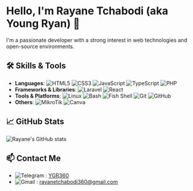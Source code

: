 # Hello, I'm Rayane Tchabodi (aka Young Ryan) 👋

I'm a passionate developer with a strong interest in web technologies and open-source environments.

## 🛠️ Skills & Tools

- **Languages**: ![HTML5](https://img.shields.io/badge/-HTML5-E34F26?logo=html5&logoColor=white) ![CSS3](https://img.shields.io/badge/-CSS3-1572B6?logo=css3&logoColor=white) ![JavaScript](https://img.shields.io/badge/-JavaScript-F7DF1E?logo=javascript&logoColor=black) ![TypeScript](https://img.shields.io/badge/-TypeScript-3178C6?logo=typescript&logoColor=white) ![PHP](https://img.shields.io/badge/-PHP-4F5B93?logo=php&logoColor=white)
- **Frameworks & Libraries**: ![Laravel](https://img.shields.io/badge/-Laravel-FF2D20?logo=laravel&logoColor=white) ![React](https://img.shields.io/badge/-React-61DAFB?logo=react&logoColor=black)
- **Tools & Platforms**: ![Linux](https://img.shields.io/badge/-Linux-FCC624?logo=linux&logoColor=black) ![Bash](https://img.shields.io/badge/-Bash-3C4549?logo=gnu-bash&logoColor=white) ![Fish Shell](https://img.shields.io/badge/-Fish_Shell-0C0F0F?logo=fish-shell&logoColor=34C534) ![Git](https://img.shields.io/badge/-Git-F05032?logo=git&logoColor=white) ![GitHub](https://img.shields.io/badge/-GitHub-181717?logo=github&logoColor=white)
- **Others**: ![MikroTik](https://img.shields.io/badge/-Mikrotik-293239?logo=mikrotik&logoColor=white) ![Canva](https://img.shields.io/badge/-Canva-white?logo=canva&logoColor=00C4CC)

## 📈 GitHub Stats

![Rayane's GitHub stats](https://github-readme-stats.vercel.app/api?username=Ygryan360&show_icons=true&theme=holi)

## 📫 Contact Me

- ![Telegram](https://img.shields.io/badge/-Telegram-26A5E4?logo=telegram&logoColor=white) : [YGR360](https://t.me/YGR360)
- ![Gmail](https://img.shields.io/badge/-Gmail-EA4335?logo=gmail&logoColor=white) : [rayanetchabodi360@gmail.com](mailto:rayanetchabodi360@gmail.com)
